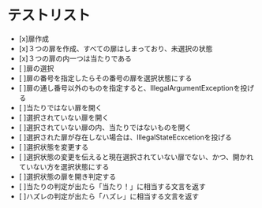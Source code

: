 # テストリスト
- [x]扉作成
 - [x]３つの扉を作成、すべての扉はしまっており、未選択の状態
 - [x]３つの扉の内一つは当たりである
- [ ]扉の選択
 - [ ]扉の番号を指定したらその番号の扉を選択状態にする
 - [ ]扉の通し番号以外のものを指定すると、IllegalArgumentExceptionを投げる
- [ ]当たりではない扉を開く
 - [ ]選択されていない扉を開く
 - [ ]選択されていない扉の内、当たりではないものを開く
 - [ ]選択された扉が存在しない場合は、IllegalStateEcxcetionを投げる
- [ ]選択状態を変更する
 - [ ]選択状態の変更を伝えると現在選択されていない扉でない、かつ、開かれていない方を選択状態にする
- [ ]選択状態の扉を開き判定する
 - [ ]当たりの判定が出たら「当たり！」に相当する文言を返す
 - [ ]ハズレの判定が出たら「ハズレ」に相当する文言を返す
